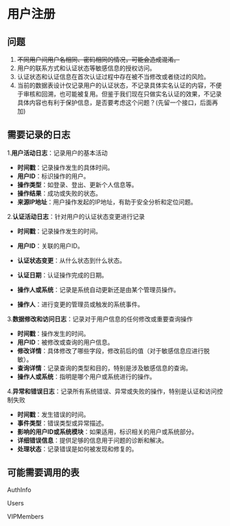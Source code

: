 # 用户注册

## 问题

1. ~~不同用户间用户名相同、密码相同的情况，可能会造成混淆。~~
2. 用户的联系方式和认证状态等敏感信息的授权访问。
3. 认证状态和认证信息在首次认证过程中存在被不当修改或者绕过的风险。
4. 当前的数据表设计仅记录用户的认证状态，不记录具体实名认证的内容，不便于审核和回溯，也可能被复用。但鉴于我们现在只做实名认证的效果，不记录具体内容也有利于保护信息，是否要考虑这个问题？(先留一个接口，后面再加)  


## 需要记录的日志

1.**用户活动日志**：记录用户的基本活动

- **时间戳**：记录操作发生的具体时间。
- **用户ID**：标识操作的用户。
- **操作类型**：如登录、登出、更新个人信息等。
- **操作结果**：成功或失败的状态。
- **来源IP地址**：用户操作发起的IP地址，有助于安全分析和定位问题。

2.**认证活动日志**：针对用户的认证状态变更进行记录

- **时间戳**：记录操作发生的时间。
- **用户ID**：关联的用户ID。
- **认证状态变更**：从什么状态到什么状态。
- **认证日期**：认证操作完成的日期。
- **操作人或系统**：记录是系统自动更新还是由某个管理员操作。

- **操作人**：进行变更的管理员或触发的系统事件。

3.**数据修改和访问日志**：记录对于用户信息的任何修改或重要查询操作

- **时间戳**：操作发生的时间。
- **用户ID**：被修改或查询的用户信息。
- **修改详情**：具体修改了哪些字段，修改前后的值（对于敏感信息应进行脱敏）。
- **查询详情**：记录查询的类型和目的，特别是涉及敏感信息的查询。
- **操作人或系统**：指明是哪个用户或系统进行的操作。

4.**异常和错误日志**：记录所有系统错误、异常或失败的操作，特别是认证和访问控制失败

- **时间戳**：发生错误的时间。
- **事件类型**：错误类型或异常描述。
- **影响的用户ID或系统模块**：如果适用，标识相关的用户或系统部分。
- **详细错误信息**：提供足够的信息用于问题的诊断和解决。
- **处理状态**：记录错误是如何被发现和修复的。



## 可能需要调用的表

AuthInfo

Users

VIPMembers